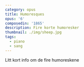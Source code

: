 ```yaml
---
category: opus
title: Humoresques
opus: '6'
composedin: '1865'
description: Fire korte humoresker
thumbnail: ./img/sheep.jpg
tags:
  - piano
  - sang
---
```

Litt kort info om de fire humoreskene
